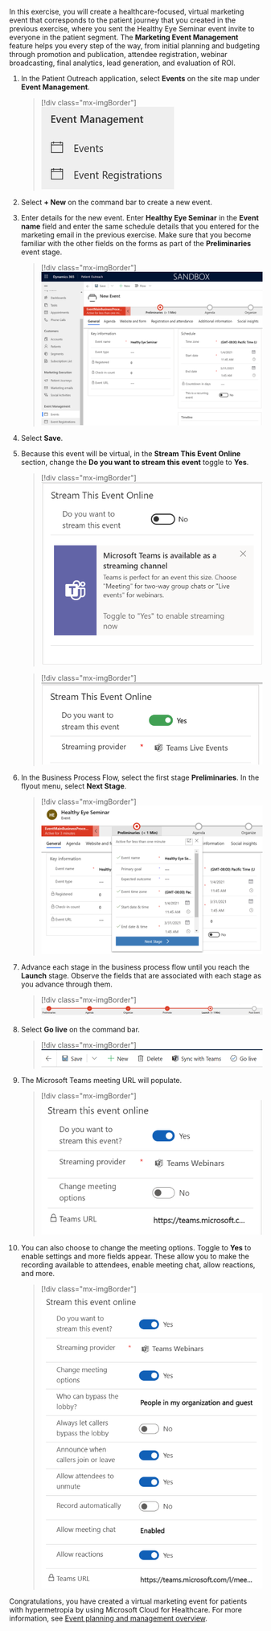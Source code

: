 In this exercise, you will create a healthcare-focused, virtual marketing event that corresponds to the patient journey that you created in the previous exercise, where you sent the Healthy Eye Seminar event invite to everyone in the patient segment. The **Marketing Event Management** feature helps you every step of the way, from initial planning and budgeting through promotion and publication, attendee registration, webinar broadcasting, final analytics, lead generation, and evaluation of ROI.

1.  In the Patient Outreach application, select **Events** on the site map under **Event Management**.

	> [!div class="mx-imgBorder"]
	> [![Screenshot of Events under Event Management navigation.](../media/events.png)](../media/events.png#lightbox)

1.  Select **+ New** on the command bar to create a new event.

1.  Enter details for the new event. Enter **Healthy Eye Seminar** in the **Event name** field and enter the same schedule details that you entered for the marketing email in the previous exercise. Make sure that you become familiar with the other fields on the forms as part of the **Preliminaries** event stage.

	> [!div class="mx-imgBorder"]
	> [![Screenshot of the Schedule section, showing the Time zone, Start date, and End date areas.](../media/schedule.png)](../media/schedule.png#lightbox)

1.  Select **Save**.

1.  Because this event will be virtual, in the **Stream This Event Online** section, change the **Do you want to stream this event** toggle to **Yes**.

	> [!div class="mx-imgBorder"]
	> [![Screenshot of the stream toggle.](../media/stream.png)](../media/stream.png#lightbox)

	> [!div class="mx-imgBorder"]
	> [![Screenshot of the stream toggle set to Yes.](../media/yes-stream.png)](../media/yes-stream.png#lightbox)

1.  In the Business Process Flow, select the first stage **Preliminaries**. In the flyout menu, select **Next Stage**.

	> [!div class="mx-imgBorder"]
	> [![Screenshot of the Next Stage button.](../media/next-stage.png)](../media/next-stage.png#lightbox)

1.  Advance each stage in the business process flow until you reach the **Launch** stage. Observe the fields that are associated with each stage as you advance through them.

	> [!div class="mx-imgBorder"]
	> [![Screenshot of the Launch stage.](../media/launch.png)](../media/launch.png#lightbox)

1.  Select **Go live** on the command bar.

	> [!div class="mx-imgBorder"]
	> [![Screenshot of the Go live button on the command bar.](../media/go-live-command.png)](../media/go-live-command.png#lightbox)

1.  The Microsoft Teams meeting URL will populate.

	> [!div class="mx-imgBorder"]
	> [![Screenshot of the populated Teams URL value.](../media/teams.png)](../media/teamss.png#lightbox)

1. You can also choose to change the meeting options. Toggle to **Yes** to enable settings and more fields appear. These allow you to make the recording available to attendees, enable meeting chat, allow reactions, and more.

	> [!div class="mx-imgBorder"]
	> [![Screenshot of the event stream details.](../media/event-details.png)](../media/event-details.png#lightbox)

Congratulations, you have created a virtual marketing event for patients with hypermetropia by using Microsoft Cloud for Healthcare. For more information, see [Event planning and management overview](/dynamics365/marketing/event-management/?azure-portal=true).
